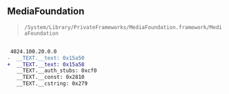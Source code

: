 ## MediaFoundation

> `/System/Library/PrivateFrameworks/MediaFoundation.framework/MediaFoundation`

```diff

 4024.100.20.0.0
-  __TEXT.__text: 0x15a50
+  __TEXT.__text: 0x15a58
   __TEXT.__auth_stubs: 0xcf0
   __TEXT.__const: 0x2810
   __TEXT.__cstring: 0x279

```
